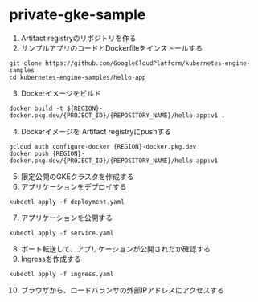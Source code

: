 # private-gke-sample


1. Artifact registryのリポジトリを作る
2. サンプルアプリのコードとDockerfileをインストールする
```
git clone https://github.com/GoogleCloudPlatform/kubernetes-engine-samples
cd kubernetes-engine-samples/hello-app
```
3. Dockerイメージをビルド
```
docker build -t ${REGION}-docker.pkg.dev/{PROJECT_ID}/{REPOSITORY_NAME}/hello-app:v1 .
```
4. Dockerイメージを Artifact registryにpushする
```
gcloud auth configure-docker {REGION}-docker.pkg.dev
docker push {REGION}-docker.pkg.dev/{PROJECT_ID}/{REPOSITORY_NAME}/hello-app:v1
```
5. 限定公開のGKEクラスタを作成する
6. アプリケーションをデプロイする
```
kubectl apply -f deployment.yaml
```
7. アプリケーションを公開する
```
kubectl apply -f service.yaml
```
8. ポート転送して、アプリケーションが公開されたか確認する
9. Ingressを作成する
```
kubectl apply -f ingress.yaml
```
10. ブラウザから、ロードバランサの外部IPアドレスにアクセスする
